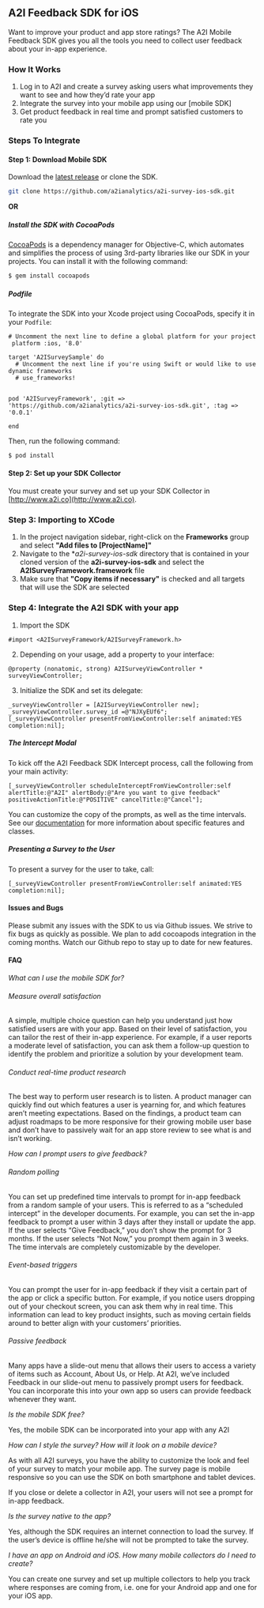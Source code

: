 ## A2I Feedback SDK for iOS

Want to improve your product and app store ratings? The A2I Mobile Feedback SDK gives you all the tools you need to collect user feedback about your in-app experience.


### How It Works

1. Log in to A2I and create a survey asking users what improvements they want to see and how they’d rate your app
2. Integrate the survey into your mobile app using our [mobile SDK]
3. Get product feedback in real time and prompt satisfied customers to rate you

### Steps To Integrate

#### Step 1: Download Mobile SDK
Download the [latest release](https://github.com/a2ianalytics/a2i-survey-ios-sdk/releases) or clone the SDK.
```bash
git clone https://github.com/a2ianalytics/a2i-survey-ios-sdk.git
```
**OR**

##### Install the SDK with CocoaPods

[CocoaPods](http://cocoapods.org) is a dependency manager for Objective-C, which automates and simplifies the process of using 3rd-party libraries like our SDK in your projects. You can install it with the following command:

```bash
$ gem install cocoapods
```

##### Podfile

To integrate the SDK into your Xcode project using CocoaPods, specify it in your `Podfile`:

```objc
# Uncomment the next line to define a global platform for your project
 platform :ios, '8.0'

target 'A2ISurveySample' do
  # Uncomment the next line if you're using Swift or would like to use dynamic frameworks
  # use_frameworks!

 
pod 'A2ISurveyFramework', :git => 'https://github.com/a2ianalytics/a2i-survey-ios-sdk.git', :tag => '0.0.1'

end

```

Then, run the following command:

```bash
$ pod install
```

#### Step 2: Set up your SDK Collector
You must create your survey and set up your SDK Collector in [http://www.a2i.co](http://www.a2i.co).




### Step 3: Importing to XCode

1. In the project navigation sidebar, right-click on the **Frameworks** group and select **"Add files to [ProjectName]"**
2. Navigate to the **a2i-survey-ios-sdk* directory that is contained in your cloned version of the **a2i-survey-ios-sdk** and select the **A2ISurveyFramework.framework** file
3. Make sure that **"Copy items if necessary"** is checked and all targets that will use the SDK are selected

### Step 4: Integrate the A2I SDK with your app

1. Import the SDK
```objc
#import <A2ISurveyFramework/A2ISurveyFramework.h>
```

2. Depending on your usage, add a property to your interface:
```objc
@property (nonatomic, strong) A2ISurveyViewController * surveyViewController;
```

3. Initialize the SDK and set its delegate:
```objc
_surveyViewController = [A2ISurveyViewController new];
_surveyViewController.survey_id =@"NJXyEUf6";
[_surveyViewController presentFromViewController:self animated:YES completion:nil];

```

##### The Intercept Modal
To kick off the A2I Feedback SDK Intercept process, call the following from your main activity:
```objc
[_surveyViewController scheduleInterceptFromViewController:self alertTitle:@"A2I" alertBody:@"Are you want to give feedback" positiveActionTitle:@"POSITIVE" cancelTitle:@"Cancel"];
```

You can customize the copy of the prompts, as well as the time intervals. See our [documentation](https://github.com/a2ianalytics/a2i-survey-ios-sdk/) for more information about specific features and classes.

##### Presenting a Survey to the User
To present a survey for the user to take, call:
```objc
[_surveyViewController presentFromViewController:self animated:YES completion:nil];
```

#### Issues and Bugs
Please submit any issues with the SDK to us via Github issues. We strive to fix bugs as quickly as possible. We plan to add cocoapods integration in the coming months. Watch our Github repo to stay up to date for new features.

#### FAQ
*What can I use the mobile SDK for?*

###### Measure overall satisfaction
A simple, multiple choice question can help you understand just how satisfied users are with your app. Based on their level of satisfaction, you can tailor the rest of their in-app experience. For example, if a user reports a moderate level of satisfaction, you can ask them a follow-up question to identify the problem and prioritize a solution by your development team.

###### Conduct real-time product research
The best way to perform user research is to listen. A product manager can quickly find out which features a user is yearning for, and which features aren’t meeting expectations. Based on the findings, a product team can adjust roadmaps to be more responsive for their growing mobile user base and don’t have to passively wait for an app store review to see what is and isn’t working.

*How can I prompt users to give feedback?*

###### Random polling
You can set up predefined time intervals to prompt for in-app feedback from a random sample of your users. This is referred to as a “scheduled intercept” in the developer documents. For example, you can set the in-app feedback to prompt a user within 3 days after they install or update the app. If the user selects “Give Feedback,” you don’t show the prompt for 3 months. If the user selects “Not Now,” you prompt them again in 3 weeks. The time intervals are completely customizable by the developer.

###### Event-based triggers
You can prompt the user for in-app feedback if they visit a certain part of the app or click a specific button. For example, if you notice users dropping out of your checkout screen, you can ask them why in real time. This information can lead to key product insights, such as moving certain fields around to better align with your customers’ priorities.

###### Passive feedback
Many apps have a slide-out menu that allows their users to access a variety of items such as Account, About Us, or Help. At A2I, we’ve included Feedback in our slide-out menu to passively prompt users for feedback. You can incorporate this into your own app so users can provide feedback whenever they want.


*Is the mobile SDK free?*

Yes, the mobile SDK can be incorporated into your app with any A2I 


*How can I style the survey?  How will it look on a mobile device?*

As with all A2I surveys, you have the ability to customize the look and feel of your survey to match your mobile app.  The survey page is mobile responsive so you can use the SDK on both smartphone and tablet devices.


If you close or delete a collector in A2I, your users will not see a prompt for in-app feedback.

*Is the survey native to the app?*

Yes, although the SDK requires an internet connection to load the survey. If the user’s device is offline he/she will not be prompted to take the survey.

*I have an app on Android and iOS. How many mobile collectors do I need to create?*

You can create one survey and set up multiple collectors to help you track where responses are coming from, i.e. one for your Android app and one for your iOS app.

